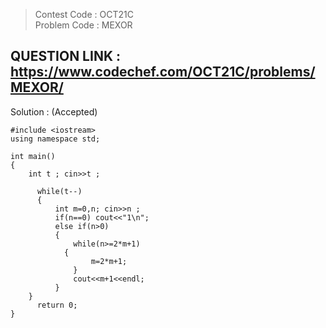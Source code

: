 >Contest Code : OCT21C <br>
>Problem Code : MEXOR <br>

## QUESTION LINK : https://www.codechef.com/OCT21C/problems/MEXOR/
Solution : (Accepted)

```
#include <iostream>
using namespace std;

int main() 
{ 
    int t ; cin>>t ;
	
	  while(t--)
	  {
	      int m=0,n; cin>>n ;
	      if(n==0) cout<<"1\n";
	      else if(n>0)
	      {
	          while(n>=2*m+1)
            {
	              m=2*m+1;
	          }
	          cout<<m+1<<endl;  
	      }
    }
	  return 0;
}

```
